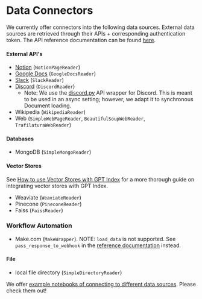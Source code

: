 # Data Connectors

We currently offer connectors into the following data sources. External data sources are retrieved through their APIs + corresponding authentication token.
The API reference documentation can be found [here](/reference/readers.rst).

#### External API's

- [Notion](https://developers.notion.com/) (`NotionPageReader`)
- [Google Docs](https://developers.google.com/docs/api) (`GoogleDocsReader`)
- [Slack](https://api.slack.com/) (`SlackReader`)
- [Discord](https://discord.com/developers/docs/intro) (`DiscordReader`)
  - Note: We use the [discord.py](https://github.com/Rapptz/discord.py) API wrapper for Discord. This is meant to be used
    in an async setting; however, we adapt it to synchronous Document loading.
- Wikipedia (`WikipediaReader`)
- Web (`SimpleWebPageReader`, `BeautifulSoupWebReader`, `TrafilaturaWebReader`)

#### Databases

- MongoDB (`SimpleMongoReader`)

#### Vector Stores

See [How to use Vector Stores with GPT Index](vector_stores.md) for a more thorough guide on integrating vector stores with GPT Index.

- Weaviate (`WeaviateReader`)
- Pinecone (`PineconeReader`)
- Faiss (`FaissReader`)

### Workflow Automation

- Make.com (`MakeWrapper`). NOTE: `load_data` is not supported. See `pass_response_to_webhook` in the [reference documentation](/reference/readers.rst) instead.

#### File

- local file directory (`SimpleDirectoryReader`)

We offer [example notebooks of connecting to different data sources](https://github.com/jerryjliu/gpt_index/tree/main/examples/data_connectors). Please check them out!
